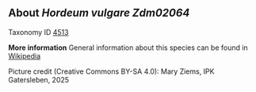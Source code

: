 **About *Hordeum vulgare Zdm02064***
-------------------------
Taxonomy ID [4513](https://www.uniprot.org/taxonomy/4513)

**More information**
General information about this species can be found in [Wikipedia](https://en.wikipedia.org/wiki/Barley)

Picture credit (Creative Commons BY-SA 4.0): Mary Ziems, IPK Gatersleben, 2025